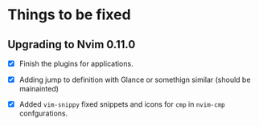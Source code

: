 # Things to be fixed

## Upgrading to Nvim 0.11.0

- [x] Finish the plugins for applications.
- [x] Adding jump to definition with Glance or somethign similar (should be mainainted)
- [x] Added `vim-snippy` fixed snippets and icons for `cmp` in `nvim-cmp` confgurations.

